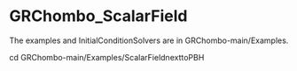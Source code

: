 # GRChombo_ScalarField


The examples and InitialConditionSolvers are in GRChombo-main/Examples.

cd GRChombo-main/Examples/ScalarFieldnexttoPBH
